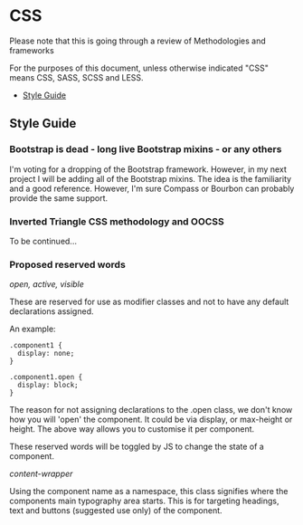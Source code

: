 # CSS

Please note that this is going through a review of Methodologies and frameworks

For the purposes of this document, unless otherwise indicated "CSS" means CSS, SASS, SCSS and LESS.

 - [Style Guide](#style-guide)


## Style Guide

### Bootstrap is dead - long live Bootstrap mixins - or any others

I'm voting for a dropping of the Bootstrap framework. However, in my next project I will be adding all of the Bootstrap mixins. The idea is the familiarity and a good reference. However, I'm sure Compass or Bourbon can probably provide the same support.

### Inverted Triangle CSS methodology and OOCSS

To be continued...



### Proposed reserved words

*open, active, visible*

These are reserved for use as modifier classes and not to have any default declarations assigned. 

An example:
```
.component1 {
  display: none;
}

.component1.open {
  display: block;
}
```
The reason for not assigning declarations to the .open class, we don't know how you will 'open' the component. It could be via display, or max-height or height. The above way allows you to customise it per component.

These reserved words will be toggled by JS to change the state of a component.

*content-wrapper*

Using the component name as a namespace, this class signifies where the components main typography area starts. This is for targeting headings, text and buttons (suggested use only) of the component.